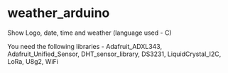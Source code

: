 # weather_arduino

Show Logo, date, time and weather (language used - C)

You need the following libraries - Adafruit_ADXL343, Adafruit_Unified_Sensor, DHT_sensor_library, DS3231, LiquidCrystal_I2C, LoRa, U8g2, WiFi
